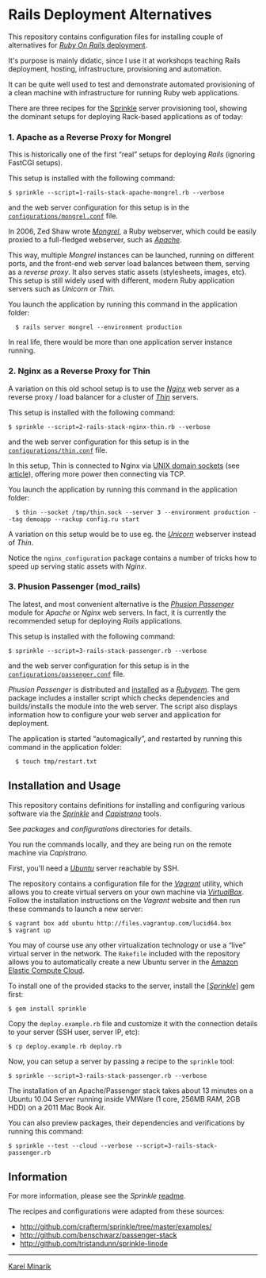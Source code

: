 # Rails Deployment Alternatives

This repository contains configuration files for installing couple of alternatives for [_Ruby On Rails_ deployment](http://rubyonrails.org/deploy).

It's purpose is mainly didatic, since I use it at workshops teaching Rails deployment,
hosting, infrastructure, provisioning and automation.

It can be quite well used to test and demonstrate automated provisioning of a clean machine
with infrastructure for running Ruby web applications.

There are three recipes for the [Sprinkle](http://github.com/crafterm/sprinkle) server provisioning tool,
showing the dominant setups for deploying Rack-based applications as of today:

### 1. Apache as a Reverse Proxy for Mongrel ###

This is historically one of the first “real” setups for deploying _Rails_ (ignoring FastCGI setups).

This setup is installed with the following command:

    $ sprinkle --script=1-rails-stack-apache-mongrel.rb --verbose

and the web server configuration for this setup is in the [`configurations/mongrel.conf`](http://github.com/karmi/rails-deployment-setups-sprinkle/blob/master/configurations/mongrel.conf) file.

In 2006, Zed Shaw wrote [_Mongrel_](http://rubyforge.org/projects/mongrel), a Ruby webserver,
which could be easily proxied to a full-fledged webserver, such as [_Apache_](http://en.wikipedia.org/wiki/Apache_HTTP_Server).

This way, multiple _Mongrel_ instances can be launched, running on different ports, and the front-end web server
load balances between them, serving as a _reverse proxy_. It also serves static assets (stylesheets, images, etc).
This setup is still widely used with different, modern Ruby application servers such as _Unicorn_ or _Thin_.

You launch the application by running this command in the application folder:

      $ rails server mongrel --environment production

In real life, there would be more than one application server instance running.


### 2. Nginx as a Reverse Proxy for Thin ###

A variation on this old school setup is to use the [_Nginx_](http://en.wikipedia.org/wiki/Nginx) web server as a reverse proxy /
load balancer for a cluster of [_Thin_](http://code.macournoyer.com/thin/) servers.

This setup is installed with the following command:

    $ sprinkle --script=2-rails-stack-nginx-thin.rb --verbose

and the web server configuration for this setup is in the [`configurations/thin.conf`](http://github.com/karmi/rails-deployment-setups-sprinkle/blob/master/configurations/thin.conf) file.

In this setup, Thin is connected to Nginx via [UNIX domain sockets](http://en.wikipedia.org/wiki/Unix_domain_socket)
(see [article](http://macournoyer.wordpress.com/2008/01/26/get-intimate-with-your-load-balancer-tonight/)),
offering more power then connecting via TCP.

You launch the application by running this command in the application folder:

      $ thin --socket /tmp/thin.sock --server 3 --environment production --tag demoapp --rackup config.ru start

A variation on this setup would be to use eg. the [_Unicorn_](http://unicorn.bogomips.org/) webserver instead of _Thin_.

Notice the `nginx_configuration` package contains a number of tricks how to speed up serving static assets with _Nginx_.


### 3. Phusion Passenger (mod_rails) ###

The latest, and most convenient alternative is the [_Phusion Passenger_](http://en.wikipedia.org/wiki/Phusion_Passenger) module
for _Apache_ or _Nginx_ web servers. In fact, it is currently the recommended setup for deploying _Rails_ applications.

This setup is installed with the following command:

    $ sprinkle --script=3-rails-stack-passenger.rb --verbose

and the web server configuration for this setup is in the [`configurations/passenger.conf`](http://github.com/karmi/rails-deployment-setups-sprinkle/blob/master/configurations/passenger.conf) file.

_Phusion Passenger_ is distributed and [installed](http://www.modrails.com/install.html) as a [_Rubygem_](http://rubygems.org/).
The gem package includes a installer script which checks dependencies and builds/installs the module into the web server.
The script also displays information how to configure your web server and application for deployment.

The application is started “automagically”, and restarted by running this command in the application folder:

      $ touch tmp/restart.txt


## Installation and Usage ##

This repository contains definitions for installing and configuring various software via the
[_Sprinkle_](http://github.com/crafterm/sprinkle) and [_Capistrano_](http://github.com/capistrano/capistrano) tools.

See _packages_ and _configurations_ directories for details.

You run the commands locally, and they are being run on the remote machine via _Capistrano_.

First, you'll need a [_Ubuntu_](http://www.ubuntu.com/server) server reachable by SSH.

The repository contains a configuration file for the [_Vagrant_](http://vagrantup.com/) utility,
which allows you to create virtual servers on your own machine via [_VirtualBox_](http://www.virtualbox.org/wiki/Downloads).
Follow the installation instructions on the _Vagrant_ website and then run these commands to launch a new server:

    $ vagrant box add ubuntu http://files.vagrantup.com/lucid64.box
    $ vagrant up

You may of course use any other virtualization technology or use a “live” virtual server in the network. The `Rakefile` included
with the repository allows you to automatically create a new Ubuntu server
in the [Amazon Elastic Compute Cloud](http://aws.amazon.com/console/).

To install one of the provided stacks to the server, install the [[_Sprinkle_](http://rubygems.org/gems/sprinkle)]
gem first:

    $ gem install sprinkle

Copy the `deploy.example.rb` file and customize it with the connection details to your server (SSH user, server IP, etc):

    $ cp deploy.example.rb deploy.rb

Now, you can setup a server by passing a recipe to the `sprinkle` tool:

    $ sprinkle --script=3-rails-stack-passenger.rb --verbose

The installation of an Apache/Passenger stack takes about 13 minutes on a Ubuntu 10.04 Server running
inside VMWare (1 core, 256MB RAM, 2GB HDD) on a 2011 Mac Book Air.

You can also preview packages, their dependencies and verifications by running this command:

    $ sprinkle --test --cloud --verbose --script=3-rails-stack-passenger.rb


## Information

For more information, please see the _Sprinkle_ [readme](http://github.com/crafterm/sprinkle/tree/master/README.markdown).

The recipes and configurations were adapted from these sources:

* <http://github.com/crafterm/sprinkle/tree/master/examples/>
* <http://github.com/benschwarz/passenger-stack>
* <http://github.com/tristandunn/sprinkle-linode>

---

[Karel Minarik](http://karmi.cz)
